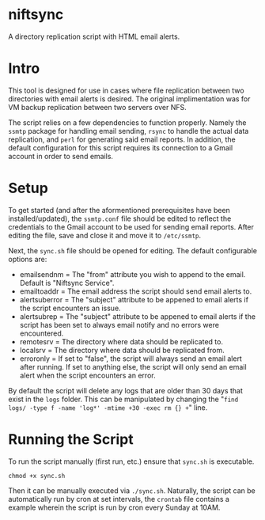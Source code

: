 # niftsync
A directory replication script with HTML email alerts.

# Intro
This tool is designed for use in cases where file replication between two directories with email alerts is desired. The original implimentation was for VM backup replication between two servers over NFS.

The script relies on a few dependencies to function properly. Namely the ``ssmtp`` package for handling email sending, ``rsync`` to handle the actual data replication, and ``perl`` for generating said email reports. In addition, the default configuration for this script requires its connection to a Gmail account in order to send emails.

# Setup
To get started (and after the aformentioned prerequisites have been installed/updated), the ``ssmtp.conf`` file should be edited to reflect the credentials to the Gmail account to be used for sending email reports. After editing the file, save and close it and move it to ``/etc/ssmtp``.

Next, the ``sync.sh`` file should be opened for editing. The default configurable options are:

* emailsendnm = The "from" attribute you wish to append to the email. Default is "Niftsync Service".
* emailtoaddr = The email address the script should send email alerts to.
* alertsuberror = The "subject" attribute to be appened to email alerts if the script encounters an issue.
* alertsubrep = The "subject" attribute to be appened to email alerts if the script has been set to always email notify and no errors were encountered.
* remotesrv = The directory where data should be replicated to.
* localsrv = The directory where data should be replicated from.
* erroronly = If set to "false", the script will always send an email alert after running. If set to anything else, the script will only send an email alert when the script encounters an error.

By default the script will delete any logs that are older than 30 days that exist in the `logs` folder. This can be manipulated by changing the "`find logs/ -type f -name 'log*' -mtime +30 -exec rm {} +`" line.

# Running the Script

To run the script manually (first run, etc.) ensure that `sync.sh` is executable.

`chmod +x sync.sh`

Then it can be manually executed via `./sync.sh`. Naturally, the script can be automatically run by cron at set intervals, the `crontab` file contains a example wherein the script is run by cron every Sunday at 10AM.
